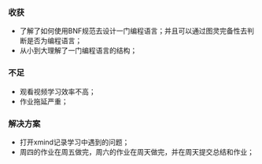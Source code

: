 ### 收获
- 了解了如何使用BNF规范去设计一门编程语言；并且可以通过图灵完备性去判断是否为编程语言；
- 从小到大理解了一门编程语言的结构；

### 不足
- 观看视频学习效率不高；
- 作业拖延严重；

### 解决方案
- 打开xmind记录学习中遇到的问题；
- 周四的作业在周五做完，周六的作业在周天做完，并在周天提交总结和作业；